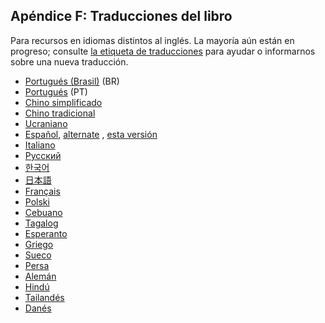 ## Apéndice F: Traducciones del libro

Para recursos en idiomas distintos al inglés. La mayoría aún están en progreso;
consulte [la etiqueta de traducciones][label] para ayudar o informarnos sobre
una nueva traducción.

[label]: https://github.com/rust-lang/book/issues?q=is%3Aopen+is%3Aissue+label%3ATranslations

- [Portugués (Brasil)](https://github.com/rust-br/rust-book-pt-br) (BR)
- [Portugués](https://github.com/nunojesus/rust-book-pt-pt) (PT)
- [Chino simplificado](https://github.com/KaiserY/trpl-zh-cn)
- [Chino tradicional](https://github.com/rust-tw/book-tw)
- [Ucraniano](https://github.com/pavloslav/rust-book-uk-ua)
- [Español](https://github.com/thecodix/book), [alternate](https://github.com/ManRR/rust-book-es)
, [esta versión](https://github.com/RustLangES/rust-book-es)
- [Italiano](https://github.com/EmanueleGurini/book_it)
- [Русский](https://github.com/rust-lang-ru/book)
- [한국어](https://github.com/rinthel/rust-lang-book-ko)
- [日本語](https://github.com/rust-lang-ja/book-ja)
- [Français](https://github.com/Jimskapt/rust-book-fr)
- [Polski](https://github.com/paytchoo/book-pl)
- [Cebuano](https://github.com/agentzero1/book)
- [Tagalog](https://github.com/josephace135/book)
- [Esperanto](https://github.com/psychoslave/Rust-libro)
- [Griego](https://github.com/TChatzigiannakis/rust-book-greek)
- [Sueco](https://github.com/sebras/book)
- [Persa](https://github.com/pomokhtari/rust-book-fa)
- [Alemán](https://github.com/rust-lang-de/rustbook-de)
- [Hindú](https://github.com/venkatarun95/rust-book-hindi)
- [Tailandés](https://github.com/rust-lang-th/book-th)
- [Danés](https://github.com/DanKHansen/book-dk)
